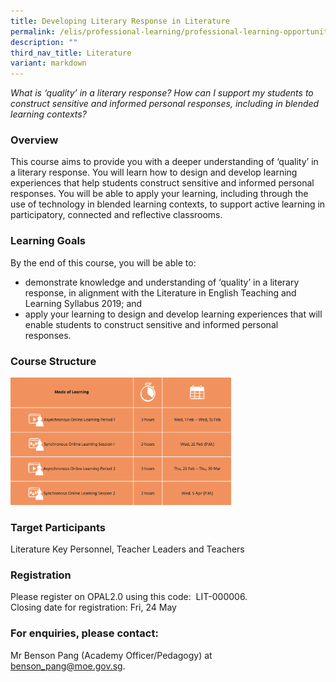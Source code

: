 ```yaml
---
title: Developing Literary Response in Literature
permalink: /elis/professional-learning/professional-learning-opportunities/developing-literary-responses/
description: ""
third_nav_title: Literature
variant: markdown
---
```

<em>What is ‘quality’ in a literary response? How can I support my students to construct sensitive and informed personal responses, including in blended learning contexts?</em>

### Overview

This course aims to provide you with a deeper understanding of ‘quality’ in a literary response. You will learn how to design and develop learning experiences that help students construct sensitive and informed personal responses. You will be able to apply your learning, including through the use of technology in blended learning contexts, to support active learning in participatory, connected and reflective classrooms.

### Learning Goals

By the end of this course, you will be able to:

*   demonstrate knowledge and understanding of ‘quality’ in a literary response, in alignment with the Literature in English Teaching and Learning Syllabus 2019; and
*   apply your learning to design and develop learning experiences that will enable students to construct sensitive and informed personal responses.

### Course Structure

<img src="/images/course%20structure%206.png" style="width:70%">
		 
### Target Participants


Literature Key Personnel, Teacher Leaders and Teachers

### Registration

Please register on&nbsp;OPAL2.0&nbsp;using this code:&nbsp; LIT-000006.  
Closing date for registration: Fri, 24 May

### For enquiries, please contact:
   
Mr Benson Pang (Academy Officer/Pedagogy) at benson_pang@moe.gov.sg.